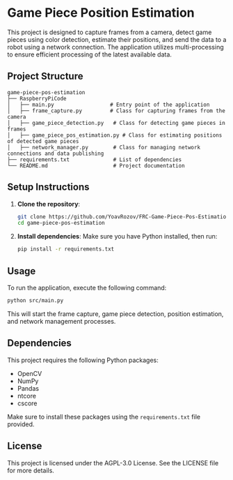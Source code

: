 # Game Piece Position Estimation

This project is designed to capture frames from a camera, detect game pieces using color detection, estimate their positions, and send the data to a robot using a network connection. The application utilizes multi-processing to ensure efficient processing of the latest available data.

## Project Structure

```
game-piece-pos-estimation
├── RaspberryPiCode
│   ├── main.py                  # Entry point of the application
│   ├── frame_capture.py         # Class for capturing frames from the camera
│   ├── game_piece_detection.py   # Class for detecting game pieces in frames
│   ├── game_piece_pos_estimation.py # Class for estimating positions of detected game pieces
│   ├── network_manager.py        # Class for managing network connections and data publishing
├── requirements.txt              # List of dependencies
└── README.md                     # Project documentation
```

## Setup Instructions

1. **Clone the repository**:
   ```bash
   git clone https://github.com/YoavRozov/FRC-Game-Piece-Pos-Estimation.git
   cd game-piece-pos-estimation
   ```

2. **Install dependencies**:
   Make sure you have Python installed, then run:
   ```bash
   pip install -r requirements.txt
   ```

## Usage

To run the application, execute the following command:

```bash
python src/main.py
```

This will start the frame capture, game piece detection, position estimation, and network management processes.

## Dependencies

This project requires the following Python packages:

- OpenCV
- NumPy
- Pandas
- ntcore
- cscore

Make sure to install these packages using the `requirements.txt` file provided.

## License

This project is licensed under the AGPL-3.0 License. See the LICENSE file for more details.